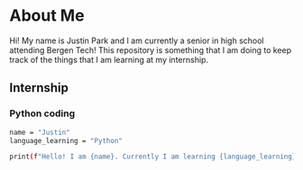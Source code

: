 # About Me
Hi! My name is Justin Park and I am currently a senior in high school attending Bergen Tech!
This repository is something that I am doing to keep track of the things that I am learning at my internship.

## Internship

### Python coding
```sh
name = "Justin"
language_learning = "Python"

print(f"Hello! I am {name}. Currently I am learning {language_learning}.")
```

